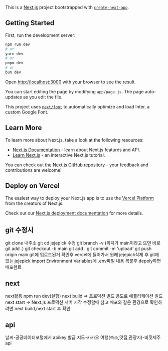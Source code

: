 This is a [Next.js](https://nextjs.org/) project bootstrapped with [`create-next-app`](https://github.com/vercel/next.js/tree/canary/packages/create-next-app).

## Getting Started

First, run the development server:

```bash
npm run dev
# or
yarn dev
# or
pnpm dev
# or
bun dev
```

Open [http://localhost:3000](http://localhost:3000) with your browser to see the result.

You can start editing the page by modifying `app/page.js`. The page auto-updates as you edit the file.

This project uses [`next/font`](https://nextjs.org/docs/basic-features/font-optimization) to automatically optimize and load Inter, a custom Google Font.

## Learn More

To learn more about Next.js, take a look at the following resources:

- [Next.js Documentation](https://nextjs.org/docs) - learn about Next.js features and API.
- [Learn Next.js](https://nextjs.org/learn) - an interactive Next.js tutorial.

You can check out [the Next.js GitHub repository](https://github.com/vercel/next.js/) - your feedback and contributions are welcome!

## Deploy on Vercel

The easiest way to deploy your Next.js app is to use the [Vercel Platform](https://vercel.com/new?utm_medium=default-template&filter=next.js&utm_source=create-next-app&utm_campaign=create-next-app-readme) from the creators of Next.js.

Check out our [Next.js deployment documentation](https://nextjs.org/docs/deployment) for more details.

## git 수정시
git clone 내주소
git cd jejepick
수정
git branch -v (위치가 main이라고 뜨면 바로 git add .)
git checkout -b main
git add .
git commit -m 'upload'
git push origin main
git에 업로드된거 확인후
vercel에 들어가서 원래 jejepick삭제 후
git에 있는 jejepick import
Environment Variables에 .env파일 내용 복붙후 depoly하면 배포완료

## next
next활용
npm run dev(실행)
next build ⇒ 프로덕션 빌드 용도로 애플리케이션 빌드
next start ⇒ Next.js 프로덕션 서버 시작
수정할때 참고
배포와 같은 환경으로 확인하려면 next build,next start 후 확인 

## api 
날씨-공공데이터포털에서 apikey 발급
지도-카카오
여행(숙소,맛집,관광지)-비짓제주api


